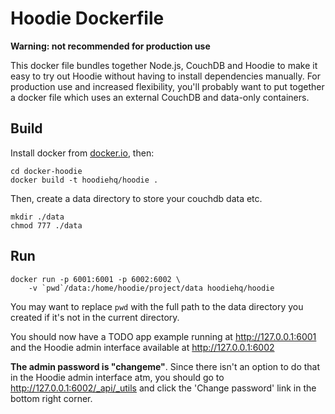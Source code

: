 # Hoodie Dockerfile

**Warning: not recommended for production use**

This docker file bundles together Node.js, CouchDB and Hoodie to make it
easy to try out Hoodie without having to install dependencies manually. For
production use and increased flexibility, you'll probably want to put
together a docker file which uses an external CouchDB and data-only
containers.

## Build

Install docker from [docker.io](http://docker.io), then:

```
cd docker-hoodie
docker build -t hoodiehq/hoodie .
```

Then, create a data directory to store your couchdb data etc.

```
mkdir ./data
chmod 777 ./data
```

## Run

```
docker run -p 6001:6001 -p 6002:6002 \
    -v `pwd`/data:/home/hoodie/project/data hoodiehq/hoodie
```

You may want to replace `pwd` with the full path to the data directory you
created if it's not in the current directory.

You should now have a TODO app example running at http://127.0.0.1:6001 and
the Hoodie admin interface available at http://127.0.0.1:6002

**The admin password is "changeme"**. Since there isn't an option to do
that in the Hoodie admin interface atm, you should go to
http://127.0.0.1:6002/_api/_utils and click the 'Change password' link in
the bottom right corner.
